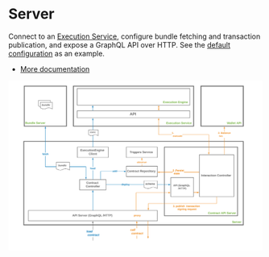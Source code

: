 # Server

Connect to an [Execution Service](../execution_service/README.md), configure bundle fetching and transaction publication, and expose a GraphQL API over HTTP. See the [default configuration](index.ts) as an example.

 - [More documentation](../../docs)

![Server components diagram](../../docs/images/server_components_diagram.png)